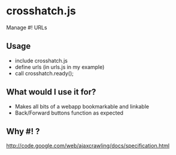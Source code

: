 # crosshatch.js

Manage #! URLs

## Usage

 * include crosshatch.js
 * define urls (in urls.js in my example)
 * call crosshatch.ready();

## What would I use it for?

 * Makes all bits of a webapp bookmarkable and linkable
 * Back/Forward buttons function as expected

## Why #! ?

http://code.google.com/web/ajaxcrawling/docs/specification.html
